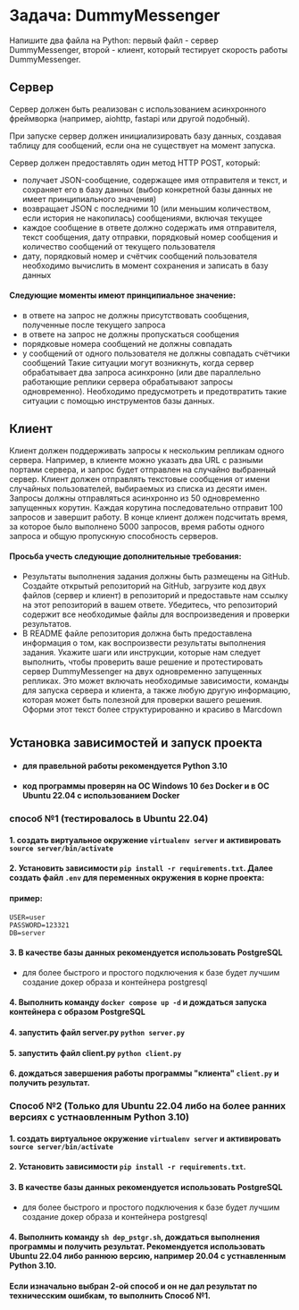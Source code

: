 # Задача: DummyMessenger

Напишите два файла на Python: первый файл - сервер DummyMessenger, второй - клиент, который тестирует скорость работы DummyMessenger.

## Сервер

Сервер должен быть реализован с использованием асинхронного фреймворка (например, aiohttp, fastapi или другой подобный).

При запуске сервер должен инициализировать базу данных, создавая таблицу для сообщений, если она не существует на момент запуска.

Сервер должен предоставлять один метод HTTP POST, который:
- получает JSON-сообщение, содержащее имя отправителя и текст, и сохраняет его в базу данных (выбор конкретной базы данных не имеет принципиального значения)
- возвращает JSON с последними 10 (или меньшим количеством, если история не накопилась) сообщениями, включая текущее
- каждое сообщение в ответе должно содержать имя отправителя, текст сообщения, дату отправки, порядковый номер сообщения и количество сообщений от текущего пользователя
- дату, порядковый номер и счётчик сообщений пользователя необходимо вычислить в момент сохранения и записать в базу данных

#### Следующие моменты имеют принципиальное значение:
- в ответе на запрос не должны присутствовать сообщения, полученные после текущего запроса
- в ответе на запрос не должны пропускаться сообщения
- порядковые номера сообщений не должны совпадать
- у сообщений от одного пользователя не должны совпадать счётчики сообщений
Такие ситуации могут возникнуть, когда сервер обрабатывает два запроса асинхронно (или две параллельно работающие реплики сервера обрабатывают запросы одновременно). Необходимо предусмотреть и предотвратить такие ситуации с помощью инструментов базы данных.

## Клиент

Клиент должен поддерживать запросы к нескольким репликам одного сервера. Например, в клиенте можно указать два URL с разными портами сервера, и запрос будет отправлен на случайно выбранный сервер.
Клиент должен отправлять текстовые сообщения от имени случайных пользователей, выбираемых из списка из десяти имен.
Запросы должны отправляться асинхронно из 50 одновременно запущенных корутин. Каждая корутина последовательно отправит 100 запросов и завершит работу.
В конце клиент должен подсчитать время, за которое было выполнено 5000 запросов, время работы одного запроса и общую пропускную способность серверов.

#### Просьба учесть следующие дополнительные требования:
- Результаты выполнения задания должны быть размещены на GitHub. Создайте открытый репозиторий на GitHub, загрузите код двух файлов (сервер и клиент) в репозиторий и предоставьте нам ссылку на этот репозиторий в вашем ответе. Убедитесь, что репозиторий содержит все необходимые файлы для воспроизведения и проверки результатов.
- В README файле репозитория должна быть предоставлена информация о том, как воспроизвести результаты выполнения задания. Укажите шаги или инструкции, которые нам следует выполнить, чтобы проверить ваше решение и протестировать сервер DummyMessenger на двух одновременно запущенных репликах. Это может включать необходимые зависимости, команды для запуска сервера и клиента, а также любую другую информацию, которая может быть полезной для проверки вашего решения.  Оформи этот текст более структурированно и красиво в Marcdown


#
## Установка зависимостей и запуск проекта

- #### для правельной работы рекомендуется Python 3.10
- #### код программы проверян на ОС Windows 10 без Docker и в ОС Ubuntu 22.04 c использованием Docker

### способ №1 (тестировалось в Ubuntu 22.04)
#### 1. создать виртуальное окружение ```virtualenv server``` и активировать ```source server/bin/activate```
#### 2. Установить зависимости ```pip install -r requirements.txt```. Далее создать файл ```.env``` для переменных окружения в корне проекта:
#### пример: 

```
USER=user
PASSWORD=123321
DB=server
```
#### 3. В качестве базы данных рекомендуется использовать PostgreSQL
- для более быстрого и простого подключения к базе будет лучшим создание докер образа и контейнера postgresql
#### 4. Выполнить команду ```docker compose up -d``` и дождаться запуска контейнера с образом PostgreSQL
#### 4. запустить файл server.py ```python server.py```
#### 5. запустить файл client.py ```python client.py```
#### 6. дождаться завершения работы программы "клиента" ```client.py``` и получить результат.

### Способ №2 (Только для Ubuntu 22.04 либо на более ранних версиях с устнаовленным Python 3.10)
#### 1. создать виртуальное окружение ```virtualenv server``` и активировать ```source server/bin/activate```
#### 2. Установить зависимости ```pip install -r requirements.txt```.
#### 3. В качестве базы данных рекомендуется использовать PostgreSQL
- для более быстрого и простого подключения к базе будет лучшим создание докер образа и контейнера postgresql
#### 4. Выполнить команду ```sh dep_pstgr.sh```, дождаться выполнения программы и получить результат. Рекомендуется использовать Ubuntu 22.04 либо раннюю версию, например 20.04 с устнавленным Python 3.10.
#### Если изначально выбран 2-ой способ и он не дал результат по техничесским ошибкам, то выполнить Способ №1.
